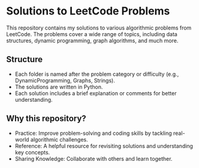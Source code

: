 # Solutions to LeetCode Problems
This repository contains my solutions to various algorithmic problems from LeetCode. The problems cover a wide range of topics, including data structures, dynamic programming, graph algorithms, and much more.

## Structure
- Each folder is named after the problem category or difficulty (e.g., DynamicProgramming, Graphs, Strings).
- The solutions are written in Python.
- Each solution includes a brief explanation or comments for better understanding.

## Why this repository?
- Practice: Improve problem-solving and coding skills by tackling real-world algorithmic challenges.
- Reference: A helpful resource for revisiting solutions and understanding key concepts.
- Sharing Knowledge: Collaborate with others and learn together.



